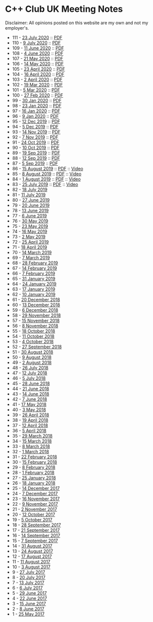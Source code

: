 # C++ Club UK Meeting Notes

Disclaimer: All opinions posted on this website are my own and not my employer's.

* 111 - [23 July 2020](CppClubUK-111-20200723) :: [PDF](CppClubUK-111-20200723.pdf)
* 110 - [9 July 2020](CppClubUK-110-20200709) :: [PDF](CppClubUK-110-20200709.pdf)
* 109 - [11 June 2020](CppClubUK-109-20200611) :: [PDF](CppClubUK-109-20200611.pdf)
* 108 - [4 June 2020](CppClubUK-108-20200604) :: [PDF](CppClubUK-108-20200604.pdf)
* 107 - [21 May 2020](CppClubUK-107-20200521) :: [PDF](CppClubUK-107-20200521.pdf)
* 106 - [14 May 2020](CppClubUK-106-20200514) :: [PDF](CppClubUK-106-20200514.pdf)
* 105 - [23 April 2020](CppClubUK-105-20200423) :: [PDF](CppClubUK-105-20200423.pdf)
* 104 - [16 April 2020](2020-04-16) :: [PDF](2020-04-16.pdf)
* 103 - [2 April 2020](2020-04-02) :: [PDF](2020-04-02.pdf)
* 102 - [19 Mar 2020](2020-03-19) :: [PDF](2020-03-19.pdf)
* 101 - [5 Mar 2020](2020-03-05) :: [PDF](2020-03-05.pdf)
* 100 - [27 Feb 2020](2020-02-27) :: [PDF](2020-02-27.pdf)
* 99 - [30 Jan 2020](2020-01-30) :: [PDF](2020-01-30.pdf)
* 98 - [23 Jan 2020](2020-01-23) :: [PDF](2020-01-23.pdf)
* 97 - [16 Jan 2020](2020-01-16) :: [PDF](2020-01-16.pdf)
* 96 - [9 Jan 2020](2020-01-09) :: [PDF](2020-01-09.pdf)
* 95 - [12 Dec 2019](2019-12-12) :: [PDF](2019-12-12.pdf)
* 94 - [5 Dec 2019](2019-12-05) :: [PDF](2019-12-05.pdf)
* 93 - [14 Nov 2019](2019-11-14) :: [PDF](2019-11-14.pdf)
* 92 - [7 Nov 2019](2019-11-07) :: [PDF](2019-11-07.pdf)
* 91 - [24 Oct 2019](2019-10-24.html) :: [PDF](2019-10-24.pdf)
* 90 - [10 Oct 2019](2019-10-10.html) :: [PDF](2019-10-10.pdf)
* 89 - [19 Sep 2019](2019-09-19.html) :: [PDF](2019-09-19.pdf)
* 88 - [12 Sep 2019](2019-09-12.html) :: [PDF](2019-09-12.pdf)
* 87 - [5 Sep 2019](2019-09-05.html) :: [PDF](2019-09-05.pdf)
* 86 - [15 August 2019](2019-08-15.html) :: [PDF](2019-08-15.pdf) :: [Video](https://youtu.be/jAIRhp0dTKE)
* 85 - [8 August 2019](2019-08-08.html) :: [PDF](2019-08-08.pdf) :: [Video](https://youtu.be/h0QgrOhbPoA)
* 84 - [1 August 2019](2019-08-01.html) :: [PDF](2019-08-01.pdf) :: [Video](https://youtu.be/RQRY52fW5UA)
* 83 - [25 July 2019](2019-07-25.html) :: [PDF](2019-07-25.pdf) :: [Video](https://youtu.be/q07NdM6F5zc)
* 82 - [18 July 2019](2019-07-18.html)
* 81 - [11 July 2019](2019-07-11.html)
* 80 - [27 June 2019](2019-06-27.html)
* 79 - [20 June 2019](2019-06-20.html)
* 78 - [13 June 2019](2019-06-13.html)
* 77 - [6 June 2019](2019-06-06.html)
* 76 - [30 May 2019](2019-05-30.html)
* 75 - [23 May 2019](2019-05-23.html)
* 74 - [16 May 2019](2019-05-16.html)
* 73 - [2 May 2019](2019-05-02.html)
* 72 - [25 April 2019](2019-04-25.html)
* 71 - [18 April 2019](2019-04-18.html)
* 70 - [14 March 2019](2019-03-14.html)
* 69 - [7 March 2019](2019-03-07.html)
* 68 - [28 February 2019](2019-02-28.html)
* 67 - [14 February 2019](2019-02-14.html)
* 66 - [7 February 2019](2019-02-07.html)
* 65 - [31 January 2019](2019-01-31.html)
* 64 - [24 January 2019](2019-01-24.html)
* 63 - [17 January 2019](2019-01-17.html)
* 62 - [10 January 2019](2019-01-10.html)
* 61 - [20 December 2018](2018-12-20)
* 60 - [13 December 2018](2018-12-13)
* 59 - [6 December 2018](2018-12-06)
* 58 - [29 November 2018](2018-11-29)
* 57 - [15 November 2018](2018-11-15)
* 56 - [8 November 2018](2018-11-08)
* 55 - [18 October 2018](2018-10-18)
* 54 - [11 October 2018](2018-10-11)
* 53 - [4 October 2018](2018-10-04)
* 52 - [27 September 2018](2018-09-27)
* 51 - [30 August 2018](2018-08-30)
* 50 - [9 August 2018](2018-08-09)
* 49 - [2 August 2018](2018-08-02)
* 48 - [26 July 2018](2018-07-26)
* 47 - [12 July 2018](2018-07-12)
* 46 - [5 July 2018](2018-07-05)
* 45 - [28 June 2018](2018-06-28)
* 44 - [21 June 2018](2018-06-21)
* 43 - [14 June 2018](2018-06-14)
* 42 - [7 June 2018](2018-06-07)
* 41 - [17 May 2018](2018-05-17)
* 40 - [3 May 2018](2018-05-03)
* 39 - [26 April 2018](2018-04-26)
* 38 - [19 April 2018](2018-04-19)
* 37 - [12 April 2018](2018-04-12)
* 36 - [5 April 2018](2018-04-05)
* 35 - [29 March 2018](2018-03-29)
* 34 - [15 March 2018](2018-03-15)
* 33 - [8 March 2018](2018-03-08)
* 32 - [1 March 2018](2018-03-01)
* 31 - [22 February 2018](2018-02-22)
* 30 - [15 February 2018](2018-02-15)
* 29 - [8 February 2018](2018-02-08)
* 28 - [1 February 2018](2018-02-01)
* 27 - [25 January 2018](2018-01-25)
* 26 - [18 January 2018](2018-01-18)
* 25 - [14 December 2017](2017-12-14)
* 24 - [7 December 2017](2017-12-07)
* 23 - [16 November 2017](2017-11-16)
* 22 - [9 November 2017](2017-11-09)
* 21 - [2 November 2017](2017-11-02)
* 20 - [12 October 2017](2017-10-12)
* 19 - [5 October 2017](2017-10-05)
* 18 - [28 September 2017](2017-09-28)
* 17 - [21 September 2017](2017-09-21)
* 16 - [14 September 2017](2017-09-14)
* 15 - [7 September 2017](2017-09-07)
* 14 - [31 August 2017](2017-08-31)
* 13 - [24 August 2017](2017-08-24)
* 12 - [17 August 2017](2017-08-17)
* 11 - [11 August 2017](2017-08-11)
* 10 - [3 August 2017](2017-08-03)
* 9 - [27 July 2017](2017-07-27)
* 8 - [20 July 2017](2017-07-20)
* 7 - [13 July 2017](2017-07-13)
* 6 - [6 July 2017](2017-07-06)
* 5 - [29 June 2017](2017-06-29)
* 4 - [22 June 2017](2017-06-22)
* 3 - [15 June 2017](2017-06-15)
* 2 - [8 June 2017](2017-06-08)
* 1 - [25 May 2017](2017-05-25)
